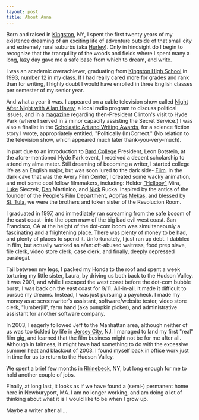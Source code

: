 ```yaml
---
layout: post
title: About Anna
---
```


Born and raised in [Kingston][1], NY, I spent the first twenty years of my existence dreaming of an exciting life of adventure outside of that small city and extremely rural suburbs (aka [Hurley][2]). Only in hindsight do I begin to recognize that the tranquility of the woods and fields where I spent many a long, lazy day gave me a safe base from which to dream, and write.

I was an academic overachiever, graduating from [Kingston High School][3] in 1993, number 12 in my class. If I had really cared more for grades and rank than for writing, I highly doubt I would have enrolled in three English classes per semester of my senior year.

And what a year it was. I appeared on a cable television show called [Night After Night with Allan Havey][4], a local radio program to discuss political issues, and in a [magazine][5] regarding then-President Clinton's visit to Hyde Park (where I served in a minor capacity assisting the Secret Service.) I was also a finalist in the [Scholastic Art and Writing Awards][6], for a science fiction story I wrote, appropriately entitled, "Politically (In)Correct." (No relation to the television show, which appeared much later thank-you-very-much).

In part due to an introduction to [Bard College][7] President, Leon Botstein, at the afore-mentioned Hyde Park event, I received a decent scholarship to attend my alma mater. Still dreaming of becoming a writer, I started college life as an English major, but was soon lured to the dark side- [Film][8]. In the dark cave that was the Avery Film Center, I created some wacky animation, and met some cool fellow filmmakers, including: Helder ["Hellboy"][9] Mira, [Luke][10] Sieczek, [Dan][11] Martinico, and [Nick][12] Rucka. Inspired by the antics of the founder of the People's Film Department, [Adolfas Mekas][13], and blessed by [St. Tula][14], we were the brothers and token sister of the Revolucion Room.

I graduated in 1997, and immediately ran screaming from the safe bosom of the east coast- into the open maw of the big bad evil west coast. San Francisco, CA at the height of the dot-com boom was simultaneously a fascinating and a frightening place. There was plenty of money to be had, and plenty of places to spend it. Unfortunately, I just ran up debt. I dabbled in film, but actually worked as a/an: oft-abused waitress, food prep slave, file clerk, video store clerk, case clerk, and finally, deeply depressed paralegal.

Tail between my legs, I packed my Honda to the roof and spent a week torturing my little sister, Laura, by driving us both back to the Hudson Valley. It was 2001, and while I escaped the west coast before the dot-com bubble burst, I was back on the east coast for 9/11. All-in-all, it made it difficult to pursue my dreams. Instead, I was just pursuing a paycheck. I made my money as a: screenwriter's assistant, software/website tester, video store clerk, "lumberjill", farm hand (aka pumpkin picker), and administrative assistant for another software company.

In 2003, I eagerly followed Jeff to the Manhattan area, although neither of us was too tickled by life in [Jersey City][15], NJ. I managed to land my first "real" film gig, and learned that the film business might not be for me after all. Although in fairness, it might have had something to do with the excessive summer heat and blackout of 2003. I found myself back in office work just in time for us to return to the Hudson Valley.

We spent a brief few months in [Rhinebeck][16], NY, but long enough for me to hold another couple of jobs.

Finally, at long last, it looks as if we have found a (semi-) permanent home here in Newburyport, MA. I am no longer working, and am doing a lot of thinking about what it is I would like to be when I grow up.

Maybe a writer after all…

[1]: http://www.ci.kingston.ny.us/

[2]: http://www.town.hurley.ny.us/

[3]: http://www.khsalumni.com/

[4]: http://home.hawaii.rr.com/lair/nan/ao1.html

[5]: http://www.hudsonvalleymagazine.com/

[6]: http://www.scholastic.com/artandwritingawards/index.htm

[7]: http://www.bard.edu

[8]: http://inside.bard.edu/film_elect/

[9]: http://www.rabbitearsmedia.com/index.html

[10]: http://www.riverwestcurrents.org/2003/October/001048.html

[11]: http://www.freewaves.org/festival_2002/artists/martinico_d.htm

[12]: http://www.iheartnoise.com/mabpro/

[13]: http://www.imdb.com/name/nm0577262/

[14]: http://homepage.newschool.edu/~schlemoj/writing/st_tula.html

[15]: http://www.cityofjerseycity.com/

[16]: http://rhinebeckchamber.com/
